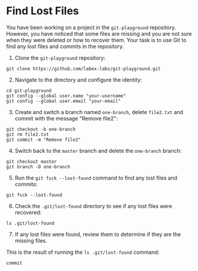 # Find Lost Files

You have been working on a project in the `git-playground` repository. However, you have noticed that some files are missing and you are not sure when they were deleted or how to recover them. Your task is to use Git to find any lost files and commits in the repository.

1. Clone the `git-playground` repository:

```shell
git clone https://github.com/labex-labs/git-playground.git
```

2. Navigate to the directory and configure the identity:

```shell
cd git-playground
git config --global user.name "your-username"
git config --global user.email "your-email"
```

3. Create and switch a branch named `one-branch`, delete `file2.txt` and commit with the message "Remove file2":

```shell
git checkout -b one-branch
git rm file2.txt
git commit -m "Remove file2"
```

4. Switch back to the `master` branch and delete the `one-branch` branch:

```shell
git checkout master
git branch -D one-branch
```

5. Run the `git fsck --lost-found` command to find any lost files and commits:

```shell
git fsck --lost-found
```

6. Check the `.git/lost-found` directory to see if any lost files were recovered:

```shell
ls .git/lost-found
```

7. If any lost files were found, review them to determine if they are the missing files.

This is the result of running the `ls .git/lost-found` command:

```shell
commit
```
